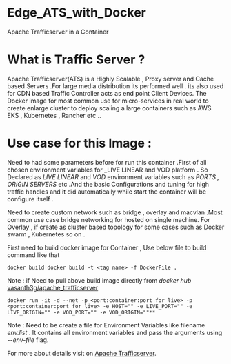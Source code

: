 # Edge_ATS_with_Docker
Apache Trafficserver in a Container

# What is Traffic Server ?
Apache Trafficserver(ATS) is a Highly Scalable , Proxy server and Cache based Servers .For large media distribution its performed well . its also used for CDN based Traffic Controller acts as end point Client Devices. The Docker image for most common use for micro-services in real world to create enlarge cluster to deploy scaling a large containers such as AWS EKS , Kubernetes , Rancher etc ..

# Use case for this Image :

Need to had some parameters before for run this container .First of all chosen environment variables for _LIVE LINEAR and VOD platform . So Declared as _LIVE LINEAR_ and _VOD_ environment variables such as _PORTS , ORIGIN SERVERS_ etc .And the basic Configurations and tuning for high traffic handles and it did automatically while start the container will be configure itself .

Need to create custom network such as bridge , overlay and macvlan .Most common use case bridge networking for hosted on single machine. For Overlay , if create as cluster based topology  for some cases  such as Docker swarm , Kubernetes so on .

First need to build docker image for Container , Use below file to build command like that

```
docker build docker build -t <tag name> -f DockerFile . 
```
Note : if Need to pull above build image directly  from _docker hub_ [vasanth3g/apache_trafficserver](https://hub.docker.com/r/vasanth3g/apache_trafficserver)

```
docker run -it -d --net -p <port:container:port for live> -p <port:container:port for live> -e HOST="" -e LIVE_PORT="" -e LIVE_ORIGIN="" -e VOD_PORT="" -e VOD_ORIGIN=""**
```

Note : Need to be create a file for Environment Variables like filename _env.list_ . It contains all environment variables and pass the arguments using _--env-file_ flag.

For more about details visit on [Apache Trafficserver](https://docs.trafficserver.apache.org/).

